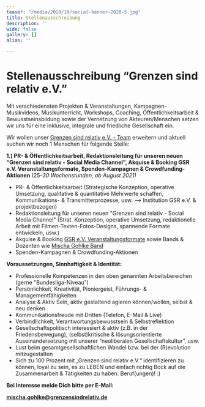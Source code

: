 ```yaml
---
teaser: "/media/2020/10/social-banner-2020-5.jpg"
title: Stellenausschreibung
description: ''
wide: false
gallery: []
alias: ''

---
```

# **Stellenausschreibung “Grenzen sind relativ e.V.”**

Mit verschiedensten Projekten & Veranstaltungen, Kampagnen-Musikvideos, Musikunterricht, Workshops, Coaching, Öffentlichkeitsarbeit & Bewusstseinsbildung sowie der Vernetzung von Akteuren/Menschen setzen wir uns für eine inklusive, integrale und friedliche Gesellschaft ein.

Wir wollen unser [Grenzen sind relativ e.V. - Team](https://www.grenzensindrelativ.de/ueber-uns/das-team/alle) erweitern und aktuell suchen wir noch 1 Menschen für folgende Stelle:

**1.) PR- & Öffentlichkeitsarbeit, Redaktionsleitung für unseren neuen “Grenzen sind relativ - Social Media Channel", Akquise & Booking GSR e.V. Veranstaltungsformate, Spenden-Kampagnen & Crowdfunding-Aktionen** (25-_30 Wochenstunden, ab August 2021)_

* PR- & Öffentlichkeitsarbeit (Strategische Konzeption, operative Umsetzung, qualitative & quantitative Mehrwerte schaffen, Kommunikations- & Transmitterprozesse, usw. --> Institution GSR e.V. & projektbezogen)
* Redaktionsleitung für unseren neuen "Grenzen sind relativ - Social Media Channel" (Strat. Konzeption, operative Umsetzung, redaktionelle Arbeit mit Filmen-Texten-Fotos-Designs, spannende Formate entwickeln, usw.)
* Akquise & Booking [GSR e.V. Veranstaltungsformate](https://www.grenzensindrelativ.de/aktivitaeten/projekte-und-veranstaltungen/veranstaltungsformate-fuer-dein-event/infos-veranstaltungsformate-fur-dein-event) sowie Bands & Dozenten wie [Mischa Gohlke Band](https://mischagohlkeband.de/)
* Spenden-Kampagnen & Crowdfunding-Aktionen

**Voraussetzungen, Sinnhaftigkeit & Identität:**

* Professionelle Kompetenzen in den oben genannten Arbeitsbereichen (gerne "Bundesliga-Niveau")
* Persönlichkeit, Kreativität, Pioniergeist, Führungs- & Managementfähigkeiten
* Analyse & Aktiv Sein, aktiv gestaltend agieren können/wollen, selbst & neu denken
* Kommunikationsfreude mit Dritten (Telefon, E-Mail & Live)
* Verbindlichkeit, Verantwortungsbewusstsein & Selbstreflektion
* Gesellschaftspolitisch interessiert & aktiv (z.B. in der Friedensbewegung), (selbst)kritische & lösungsorientierte Auseinandersetzung mit unserer “neoliberalen Gesellschaftskultur”, usw.
* Lust beim gesamtgesellschaftlichen Wandel bzw. bei der (R)evolution mitzugestalten
* Sich zu 100 Prozent mit „Grenzen sind relativ e.V.“ identifizieren zu können, loyal zu sein, es zu LEBEN und einfach richtig Bock auf die Zusammenarbeit & Tätigkeiten zu haben. Beruf(ungen)! :)

**Bei Interesse melde Dich bitte per E-Mail:**

**mischa.gohlke@grenzensindrelativ.de**